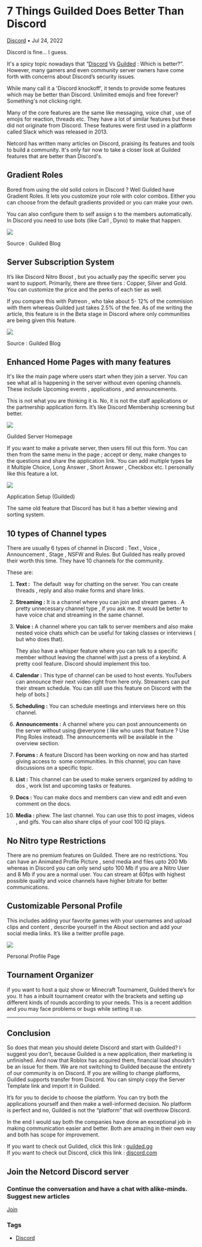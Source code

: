 7 Things Guilded Does Better Than Discord
=========================================

[Discord](https://netcord.site/tag/discord/) • Jul 24, 2022

[](https://www.facebook.com/sharer/sharer.php?u=https://netcord.site/7-things-guilded-does-better-than-discord/)[](https://twitter.com/intent/tweet?text=7%20Things%20Guilded%20Does%20Better%20Than%20Discord&url=https://netcord.site/7-things-guilded-does-better-than-discord/)

Discord is fine… I guess.

It's a spicy topic nowadays that “[Discord](https://discord.com) Vs [Guilded](https://www.guilded.gg) : Which is better?”. However, many gamers and even community server owners have come forth with concerns about Discord’s security issues.

While many call it a 'Discord knockoff', it tends to provide some features which may be better than Discord. Unlimited emojis and free forever? Something's not clicking right.

Many of the core features are the same like messaging, voice chat , use of emojis for reaction, threads etc. They have a lot of similar features but these did not originate from Discord. These features were first used in a platform called Slack which was released in 2013.

Netcord has written many articles on Discord, praising its features and tools to build a community. It's only fair now to take a closer look at Guilded features that are better than Discord's.

Gradient Roles
--------------

Bored from using the old solid colors in Discord ? Well Guilded have Gradient Roles. It lets you customize your role with color combos. Either you can choose from the default gradients provided or you can make your own.

You can also configure them to self assign s to the members automatically. In Discord you need to use bots (like Carl , Dyno) to make that happen.

![](https://lh3.googleusercontent.com/lJacPKmWJlWjNC6QFic3pU-88fM6R_OGJyz3-_xM0gY-F3KjNk6KIiW0pX3dPQnkaT3u0JnCyJz4GaqQm9L0Fwnb36u-CzMF-JzRmWfA6tYT6S0yXa7WfrZw2St_B6A2g5MjXDamaeY4SmSqIzWUyJ4)

Source : Guilded Blog

Server Subscription System
--------------------------

It’s like Discord Nitro Boost , but you actually pay the specific server you want to support. Primarily, there are three tiers : Copper, Silver and Gold. You can customize the price and the perks of each tier as well.

If you compare this with Patreon , who take about 5- 12% of the commision with them whereas Guilded just takes 2.5% of the fee. As of me writing the article, this feature is in the Beta stage in Discord where only communities are being given this feature.

![](https://lh6.googleusercontent.com/AgZq7XaXafTVPU47admnhuS-6lfmIADW5O0lfllaxgHh6YhYuff2BTziYWjNoXhYrTUqGeX9MTOBqly2lqMF-F3ML2Gricd0mZky1xBtfkTrclK0IAzgUTSvL2PWM2SBC7fZ4iJcpZbjWr2UTXFfeLE)

Source : Guilded Blog

Enhanced Home Pages with many features
--------------------------------------

It's like the main page where users start when they join a server. You can see what all is happening in the server without even opening channels. These include Upcoming events , applications , and announcements.

This is not what you are thinking it is. No, it is not the staff applications or the partnership application form. It’s like Discord Membership screening but better.

![](https://lh6.googleusercontent.com/nRhBcGFUnPRCMw8Wi3DaM6t9bsqwEdJr3yPlIijhm0sqFDYkSOJneQ3f-Dpq5GscNxxN0jibx8wUkRZJgEf3DZ1BCc_j-2x6EI12Cd5__Z_rZEcMmsuoWOzTnT2en2tR1itfypTI038OLZzwPyY6BJM)

Guilded Server Homepage

If you want to make a private server, then users fill out this form. You can then from the same menu in the page ; accept or deny, make changes to the questions and share the application link. You can add multiple types be it Multiple Choice, Long Answer , Short Answer , Checkbox etc. I personally like this feature a lot.  

![](https://lh3.googleusercontent.com/KHuS7HO6UOkIihfb4LssO_8f5OmV9jUcWAfzuOM_U7TMSFnY0tyugqjHd30anJH2TogCIjiIRfw62IK1OZKVyWPC2ScRcPrRdkSCj55_1w7KOb5AlzfHpaOkdB_Qbkc_7KuRfX4RVlifrOHvMM0B6X8)

Application Setup (Guilded)

The same old feature that Discord has but it has a better viewing and sorting system.

10 types of Channel types
-------------------------

There are usually 6 types of channel in Discord : Text , Voice , Announcement , Stage , NSFW and Rules. But Guilded has really proved their worth this time. They have 10 channels for the community.

These are:

1.  **Text :**  The default  way for chatting on the server. You can create threads , reply and also make forms and share links.
2.  **Streaming :** It is a channel where you can join and stream games . A pretty unnecessary channel type , if you ask me. It would be better to have voice chat and streaming in the same channel.
3.  **Voice :** A channel where you can talk to server members and also make nested voice chats which can be useful for taking classes or interviews ( but who does that).  
      
    They also have a whisper feature where you can talk to a specific member without leaving the channel with just a press of a keybind. A pretty cool feature. Discord should implement this too.
4.  **Calendar :** This type of channel can be used to host events. YouTubers can announce their next video right from here only. Streamers can put their stream schedule. You can still use this feature on Discord with the help of bots.\]
5.  **Scheduling :** You can schedule meetings and interviews here on this channel.
6.  **Announcements :** A channel where you can post announcements on the server without using @everyone ( like who uses that feature ? Use Ping Roles instead). The announcements will be available in the overview section.
7.  **Forums :** A feature Discord has been working on now and has started giving access to  some communities. In this channel, you can have discussions on a specific topic.
8.  **List :** This channel can be used to make servers organized by adding to dos , work list and upcoming tasks or features.
9.  **Docs :** You can make docs and members can view and edit and even comment on the docs.
10.  **Media :** phew. The last channel. You can use this to post images, videos , and gifs. You can also share clips of your cool 100 IQ plays.  
    

No Nitro type Restrictions
--------------------------

There are no premium features on Guilded. There are no restrictions. You can have an Animated Profile Picture , send media and files upto 200 Mb whereas in Discord you can only send upto 100 Mb if you are a Nitro User and 8 Mb if you are a normal user. You can stream at 60fps with highest possible quality and voice channels have higher bitrate for better communications.  

Customizable Personal Profile
-----------------------------

This includes adding your favorite games with your usernames and upload clips and content , describe yourself in the About section and add your social media links. It’s like a twitter profile page.

![](https://lh6.googleusercontent.com/6ifSSJjWN7aVlYYQxwItxd1jmqBllw6oTlMcPKC0BdvQZW-fX0M1mmyPWyUVV7YHQyCjUDOFWm9lhyA3lq56mSZ5VE_SGmTtBwXkkqckKq2uy2AtFn5y5BH5lj1DqwOkvcGmuBYujdS20EoWmZwWxjc)

Personal Profile Page

Tournament Organizer
--------------------

if you want to host a quiz show or Minecraft Tournament, Guilded there’s for you. It has a inbuilt tournament creator with the brackets and setting up different kinds of rounds according to your needs. This is a recent addition and you may face problems or bugs while setting it up.

* * *

Conclusion
----------

So does that mean you should delete Discord and start with Guilded? I suggest you don’t, because Guilded is a new application, their marketing is unfinished. And now that Roblox has acquired them, financial load shouldn't be an issue for them. We are not switching to Guilded because the entirety of our community is on Discord. If you are willing to change platforms, Guilded supports transfer from Discord. You can simply copy the Server Template link and import it in Guilded.

It’s for you to decide to choose the platform. You can try both the applications yourself and then make a well-informed decision. No platform is perfect and no, Guilded is not the “platform” that will overthrow Discord.

In the end I would say both the companies have done an exceptional job in making communication easier and better. Both are amazing in their own way and both has scope for improvement.

If you want to check out Guilded, click this link : [guilded.gg](https://www.guilded.gg)  
If you want to check out Discord, click this link : [discord.com](https://discord.com/)

Join the Netcord Discord server
-------------------------------

### Continue the conversation and have a chat with alike-minds. Suggest new articles 

[Join](https://discord.gg/F7v3XCwssK)

### Tags

*   [Discord](/tag/discord/ "Discord")
